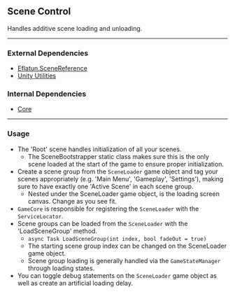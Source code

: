 ## Scene Control
Handles additive scene loading and unloading.

---

### External Dependencies
- [Eflatun.SceneReference](https://github.com/starikcetin/Eflatun.SceneReference.git#4.1.1)
- [Unity Utilities](https://github.com/itsJimothy/Unity-Utilities.git)

### Internal Dependencies
- [Core](./Core.md)

---

### Usage
- The 'Root' scene handles initialization of all your scenes.
    - The SceneBootstrapper static class makes sure this is the only scene loaded at the start of the game to ensure proper initialization.
- Create a scene group from the `SceneLoader` game object and tag your scenes appropriately (e.g. 'Main Menu', 'Gameplay', 'Settings'), making sure to have exactly one 'Active Scene' in each scene group.
    - Nested under the SceneLoader game object, is the loading screen canvas. Change as you see fit.
- `GameCore` is responsible for registering the `SceneLoader` with the `ServiceLocator`.
- Scene groups can be loaded from the `SceneLoader` with the 'LoadSceneGroup' method.
    - `async Task LoadSceneGroup(int index, bool fadeOut = true)`
    - The starting scene group index can be changed on the SceneLoader game object.
    - Scene group loading is generally handled via the `GameStateManager` through loading states.
- You can toggle debug statements on the `SceneLoader` game object as well as create an artificial loading delay.

